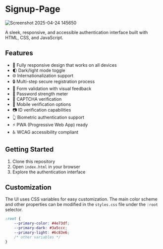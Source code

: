 # Signup-Page
![Screenshot 2025-04-24 145650](https://github.com/user-attachments/assets/ffb30f9c-65dc-4f20-b0ae-a781409ba54a)

A sleek, responsive, and accessible authentication interface built with HTML, CSS, and JavaScript.

## Features

- 📱 Fully responsive design that works on all devices
- 🌓 Dark/light mode toggle
- 🌐 Internationalization support
- 🔒 Multi-step secure registration process
- 📝 Form validation with visual feedback
- 🔑 Password strength meter
- 🤖 CAPTCHA verification
- 📱 Mobile verification options
- 📷 ID verification capabilities
- 👆 Biometric authentication support
- ⚡ PWA (Progressive Web App) ready
- ♿ WCAG accessibility compliant

## Getting Started

1. Clone this repository
2. Open `index.html` in your browser
3. Explore the authentication interface

## Customization

The UI uses CSS variables for easy customization. The main color scheme and other properties can be modified in the `styles.css` file under the `:root` selector.

```css
:root {
    --primary-color: #4e73df;
    --primary-dark: #3a5ccc;
    --primary-light: #6c83e6;
    /* other variables */
}




